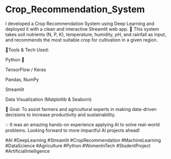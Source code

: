 # Crop_Recommendation_System
I developed a Crop Recommendation System using Deep Learning and deployed it with a clean and interactive Streamlit web app.
🌾 This system takes soil nutrients (N, P, K), temperature, humidity, pH, and rainfall as input, and recommends the most suitable crop for cultivation in a given region.

🔧Tools & Tech Used:

Python 🐍

TensorFlow / Keras

Pandas, NumPy

Streamlit

Data Visualization (Matplotlib & Seaborn)

🎯 Goal: To assist farmers and agricultural experts in making data-driven decisions to increase productivity and sustainability.

💡 It was an amazing hands-on experience applying AI to solve real-world problems. Looking forward to more impactful AI projects ahead!



#AI #DeepLearning #Streamlit #CropRecommendation #MachineLearning #DataScience #Agriculture #Python #WomenInTech #StudentProject #ArtificialIntelligence
